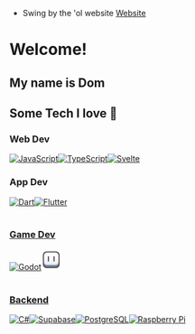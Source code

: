 
* Swing by the 'ol website [Website](http://dompetriella.com)

<p align="left">

<h1>Welcome!</h1>
<h2>My name is Dom</h2>

<h2>Some Tech I love 💚</h2>

<h3>Web Dev</h3>

<a href="https://developer.mozilla.org/en-US/docs/Web/JavaScript" target="\_blank" rel="noreferrer"><img src="https://raw.githubusercontent.com/danielcranney/readme-generator/main/public/icons/skills/javascript-colored.svg" width="36" height="36" alt="JavaScript" /></a><a href="https://www.typescriptlang.org/" target="\_blank" rel="noreferrer"><img src="https://raw.githubusercontent.com/danielcranney/readme-generator/main/public/icons/skills/typescript-colored.svg" width="36" height="36" alt="TypeScript" /><a href="https://svelte.dev/" target="\_blank" rel="noreferrer"><img src="https://raw.githubusercontent.com/danielcranney/readme-generator/main/public/icons/skills/svelte-colored.svg" width="36" height="36" alt="Svelte" /></a>

<h3>App Dev</h3>

<a href="https://dart.dev/" target="\_blank" rel="noreferrer"><img src="https://raw.githubusercontent.com/danielcranney/readme-generator/main/public/icons/skills/dart-colored.svg" width="36" height="36" alt="Dart" /><a href="https://flutter.dev/" target="\_blank" rel="noreferrer"><img src="https://raw.githubusercontent.com/danielcranney/readme-generator/main/public/icons/skills/flutter-colored.svg" width="36" height="36" alt="Flutter" />
<br></br>

<h3>Game Dev</h3>

<a href="https://godotengine.org/" target="\_blank" rel="noreferrer"><img src="https://uxwing.com/wp-content/themes/uxwing/download/brands-and-social-media/godot-game-engine-icon.png" width="36" height="36" alt="Godot" /><a href="https://www.aseprite.org/" target="\_blank" rel="noreferrer"><img src="https://raw.githubusercontent.com/dominickjohn/aseprite-big-sur-icon/main/AsepriteSurIcon.png" width="36" height="36" alt="Aseprite" />
<br></br>

<h3>Backend</h3>
</a><a href="https://docs.microsoft.com/en-us/dotnet/csharp/" target="\_blank" rel="noreferrer"><img src="https://raw.githubusercontent.com/danielcranney/readme-generator/main/public/icons/skills/csharp-colored.svg" width="36" height="36" alt="C#" /></a><a href="https://supabase.io/" target="\_blank" rel="noreferrer"><img src="https://raw.githubusercontent.com/danielcranney/readme-generator/main/public/icons/skills/supabase-colored.svg" width="36" height="36" alt="Supabase" /></a><a href="https://www.postgresql.org/" target="\_blank" rel="noreferrer"><img src="https://raw.githubusercontent.com/danielcranney/readme-generator/main/public/icons/skills/postgresql-colored.svg" width="36" height="36" alt="PostgreSQL" /></a></a><a href="https://www.raspberrypi.org/" target="\_blank" rel="noreferrer"><img src="https://raw.githubusercontent.com/danielcranney/readme-generator/main/public/icons/skills/raspberrypi-colored.svg" width="36" height="36" alt="Raspberry Pi" /></a></p>
